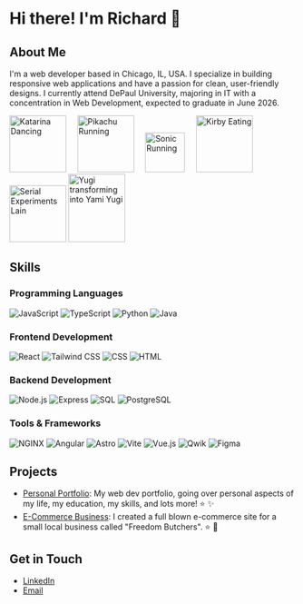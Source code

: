 # Hi there! I'm Richard :wave:

## About Me

I'm a web developer based in Chicago, IL, USA. I specialize in building responsive web applications and have a passion for clean, user-friendly designs. I currently attend DePaul University, majoring in IT with a concentration in Web Development, expected to graduate in June 2026.

<div>
  <img src="https://i.imgur.com/QRUPiHQ.gif" alt="Katarina Dancing" width="100"/>&nbsp;&nbsp;&nbsp;&nbsp;
  <img src="https://media.tenor.com/fSsxftCb8w0AAAAi/pikachu-running.gif" alt="Pikachu Running" width="100"/>&nbsp;&nbsp;&nbsp;&nbsp;
  <img src="https://media.tenor.com/Nnky6Tc67XUAAAAi/sonic-run.gif" alt="Sonic Running" width="70"/>&nbsp;&nbsp;&nbsp;&nbsp;
  <img src="https://media1.tenor.com/m/SOC7ARPKg-gAAAAC/kirby-eat.gif" alt="Kirby Eating" width="100"/>&nbsp;&nbsp;&nbsp;&nbsp;
  <img src="https://media1.tenor.com/m/OlHMWq46CtAAAAAC/serial-experiments-lain-lain.gif" alt="Serial Experiments Lain" width="100"/>
  <img src="https://steamuserimages-a.akamaihd.net/ugc/936064934954906584/63F2557E6350B0656DC2677F55005B885396CC38/?imw=5000&imh=5000&ima=fit&impolicy=Letterbox&imcolor=%23000000&letterbox=false" alt="Yugi transforming into Yami Yugi" width="100" height="120" />
</div>

## Skills

### Programming Languages

![JavaScript](https://img.shields.io/badge/-JavaScript-black?style=flat-square&logo=javascript)
![TypeScript](https://img.shields.io/badge/-TypeScript-black?style=flat-square&logo=typescript)
![Python](https://img.shields.io/badge/-Python-black?style=flat-square&logo=python)
![Java](https://img.shields.io/badge/-Java-black?style=flat-square&logo=java)

### Frontend Development

![React](https://img.shields.io/badge/-React-black?style=flat-square&logo=react)
![Tailwind CSS](https://img.shields.io/badge/-Tailwind%20CSS-black?style=flat-square&logo=tailwind-css)
![CSS](https://img.shields.io/badge/-CSS-black?style=flat-square&logo=css3&logoColor=white)
![HTML](https://img.shields.io/badge/-HTML-black?style=flat-square&logo=html5)

### Backend Development

![Node.js](https://img.shields.io/badge/-Node.js-black?style=flat-square&logo=node.js)
![Express](https://img.shields.io/badge/-Express-black?style=flat-square&logo=express)
![SQL](https://img.shields.io/badge/-SQL-black?style=flat-square&logo=sqlite)
![PostgreSQL](https://img.shields.io/badge/-PostgreSQL-black?style=flat-square&logo=postgresql)

### Tools & Frameworks

![NGINX](https://img.shields.io/badge/-NGINX-black?style=flat-square&logo=nginx)
![Angular](https://img.shields.io/badge/-Angular-black?style=flat-square&logo=angular)
![Astro](https://img.shields.io/badge/-Astro-black?style=flat-square&logo=astro)
![Vite](https://img.shields.io/badge/-Vite-black?style=flat-square&logo=vite)
![Vue.js](https://img.shields.io/badge/-Vue.js-black?style=flat-square&logo=vue.js)
![Qwik](https://img.shields.io/badge/-Qwik-black?style=flat-square&logo=qwik)
![Figma](https://img.shields.io/badge/-Figma-black?style=flat-square&logo=figma)

## Projects

- [Personal Portfolio](https://github.com/RichardLechko/React-Resume): My web dev portfolio, going over personal aspects of my life, my education, my skills, and lots more! :star: :sparkles:
- [E-Commerce Business](https://github.com/RichardLechko/superior-sphere): I created a full blown e-commerce site for a small local business called "Freedom Butchers". :star: :shopping_cart:

## Get in Touch

- [LinkedIn](https://www.linkedin.com/in/richard-lechko/)
- [Email](mailto:richardlechko@gmail.com)

